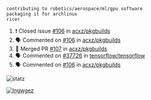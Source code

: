 ```
contributing to robotics/aerospace/ml/gpu software
packaging it for archlinux
ricer
```

<!--START_SECTION:activity-->
1. ❗️ Closed issue [#106](https://github.com/acxz/pkgbuilds/issues/106) in [acxz/pkgbuilds](https://github.com/acxz/pkgbuilds)
2. 🗣 Commented on [#106](https://github.com/acxz/pkgbuilds/issues/106) in [acxz/pkgbuilds](https://github.com/acxz/pkgbuilds)
3. 🎉 Merged PR [#107](https://github.com/acxz/pkgbuilds/pull/107) in [acxz/pkgbuilds](https://github.com/acxz/pkgbuilds)
4. 🗣 Commented on [#37726](https://github.com/tensorflow/tensorflow/issues/37726) in [tensorflow/tensorflow](https://github.com/tensorflow/tensorflow)
5. 🗣 Commented on [#106](https://github.com/acxz/pkgbuilds/issues/106) in [acxz/pkgbuilds](https://github.com/acxz/pkgbuilds)
<!--END_SECTION:activity-->


![statz](https://github-readme-stats.vercel.app/api?username=acxz&include_all_commits=true&show_icons=true)

[![lngwgez](https://github-readme-stats.vercel.app/api/top-langs/?username=acxz&layout=compact)](https://github.com/acxz/github-readme-stats)


<!--
**acxz/acxz** is a ✨ _special_ ✨ repository because its `README.md` (this file) appears on your GitHub profile.

Here are some ideas to get you started:

- 🔭 I’m currently working on ...
- 🌱 I’m currently learning ...
- 👯 I’m looking to collaborate on ...
- 🤔 I’m looking for help with ...
- 💬 Ask me about ...
- 📫 How to reach me: ...
- 😄 Pronouns: ...
- ⚡ Fun fact: ...
-->
